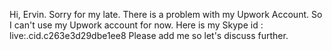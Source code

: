 Hi, Ervin.
Sorry for my late.
There is a problem with my Upwork Account.
So I can't use my Upwork account for now.
Here is my Skype id : live:.cid.c263e3d29dbe1ee8
Please add me so let's discuss further.
